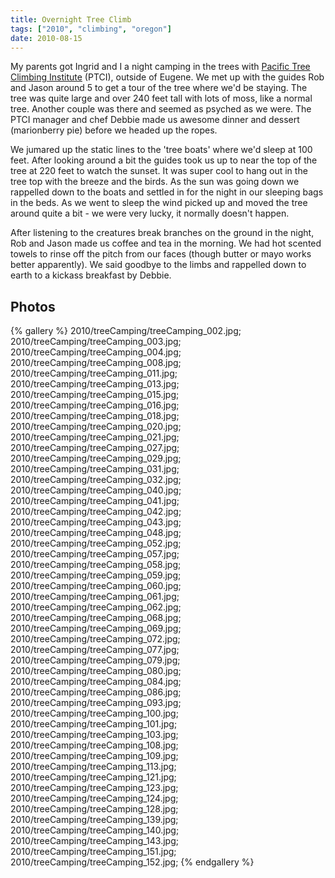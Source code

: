 ```yaml
---
title: Overnight Tree Climb
tags: ["2010", "climbing", "oregon"]
date: 2010-08-15
---
```

My parents got Ingrid and I a night camping in the trees with <a href="http://www.pacifictreeclimbing.com/">Pacific Tree Climbing Institute</a> (PTCI), outside of Eugene.  We met up with the guides Rob and Jason around 5 to get a tour of the tree where we'd be staying.  The tree was quite large and over 240 feet tall with lots of moss, like a normal tree.  Another couple was there and seemed as psyched as we were.  The PTCI manager and chef Debbie made us awesome dinner and dessert (marionberry pie) before we headed up the ropes.<br />

We jumared up the static lines to the 'tree boats' where we'd sleep at 100 feet.  After looking around a bit the guides took us up to near the top of the tree at 220 feet to watch the sunset.  It was super cool to hang out in the tree top with the breeze and the birds.  As the sun was going down we rappelled down to the boats and settled in for the night in our sleeping bags in the beds.  As we went to sleep the wind picked up and moved the tree around quite a bit - we were very lucky, it normally doesn't happen.<br />

After listening to the creatures break branches on the ground in the night, Rob and Jason made us coffee and tea in the morning.  We had hot scented towels to rinse off the pitch from our faces (though butter or mayo works better apparently).  We said goodbye to the limbs and rappelled down to earth to a kickass breakfast by Debbie.<br />


## Photos 

{% gallery %} 
2010/treeCamping/treeCamping_002.jpg;
2010/treeCamping/treeCamping_003.jpg;
2010/treeCamping/treeCamping_004.jpg;
2010/treeCamping/treeCamping_008.jpg;
2010/treeCamping/treeCamping_011.jpg;
2010/treeCamping/treeCamping_013.jpg;
2010/treeCamping/treeCamping_015.jpg;
2010/treeCamping/treeCamping_016.jpg;
2010/treeCamping/treeCamping_018.jpg;
2010/treeCamping/treeCamping_020.jpg;
2010/treeCamping/treeCamping_021.jpg;
2010/treeCamping/treeCamping_027.jpg;
2010/treeCamping/treeCamping_029.jpg;
2010/treeCamping/treeCamping_031.jpg;
2010/treeCamping/treeCamping_032.jpg;
2010/treeCamping/treeCamping_040.jpg;
2010/treeCamping/treeCamping_041.jpg;
2010/treeCamping/treeCamping_042.jpg;
2010/treeCamping/treeCamping_043.jpg;
2010/treeCamping/treeCamping_048.jpg;
2010/treeCamping/treeCamping_052.jpg;
2010/treeCamping/treeCamping_057.jpg;
2010/treeCamping/treeCamping_058.jpg;
2010/treeCamping/treeCamping_059.jpg;
2010/treeCamping/treeCamping_060.jpg;
2010/treeCamping/treeCamping_061.jpg;
2010/treeCamping/treeCamping_062.jpg;
2010/treeCamping/treeCamping_068.jpg;
2010/treeCamping/treeCamping_069.jpg;
2010/treeCamping/treeCamping_072.jpg;
2010/treeCamping/treeCamping_077.jpg;
2010/treeCamping/treeCamping_079.jpg;
2010/treeCamping/treeCamping_080.jpg;
2010/treeCamping/treeCamping_084.jpg;
2010/treeCamping/treeCamping_086.jpg;
2010/treeCamping/treeCamping_093.jpg;
2010/treeCamping/treeCamping_100.jpg;
2010/treeCamping/treeCamping_101.jpg;
2010/treeCamping/treeCamping_103.jpg;
2010/treeCamping/treeCamping_108.jpg;
2010/treeCamping/treeCamping_109.jpg;
2010/treeCamping/treeCamping_113.jpg;
2010/treeCamping/treeCamping_121.jpg;
2010/treeCamping/treeCamping_123.jpg;
2010/treeCamping/treeCamping_124.jpg;
2010/treeCamping/treeCamping_128.jpg;
2010/treeCamping/treeCamping_139.jpg;
2010/treeCamping/treeCamping_140.jpg;
2010/treeCamping/treeCamping_143.jpg;
2010/treeCamping/treeCamping_151.jpg;
2010/treeCamping/treeCamping_152.jpg;
{% endgallery %}

